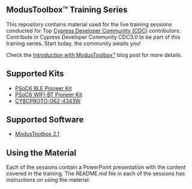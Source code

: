 ## ModusToolbox&trade; Training Series

This repository contains material used for the live training sessions conducted for Top [Cypress Developer Community (CDC)](https://community.cypress.com/welcome) contributors. Contribute in Cypress Developer Community CDC3.0 to be part of this training series.  Start today, the community awaits you! 

Check the [Introduction with ModusToolbox&trade;](https://community.cypress.com/t5/ModusToolbox-Blog/Session-1-Introduction-to-ModusToolbox-2-x/ba-p/247114) blog post for more details. 

## Supported Kits
*	[PSoC6 BLE Pioneer Kit](https://www.cypress.com/documentation/development-kitsboards/psoc-6-ble-pioneer-kit-cy8ckit-062-ble)
*	[PSoC6 WIFI-BT Pioneer Kit](https://www.cypress.com/documentation/development-kitsboards/psoc-6-wifi-bt-pioneer-kit-cy8ckit-062-wifi-bt)
*	[CY8CPROTO-062-4343W](https://www.cypress.com/documentation/development-kitsboards/psoc-6-wi-fi-bt-prototyping-kit-cy8cproto-062-4343w)


## Supported Software
* [ModusToolbox 2.1](https://www.cypress.com/products/modustoolbox-software-environment)


## Using the Material
Each of the sessions contain a PowerPoint presentation with the content covered in the training. The README.md file in each of the sessions has instructions on using the material. 






